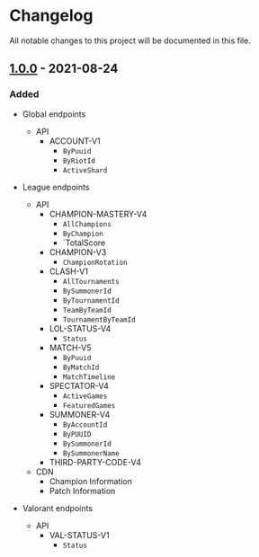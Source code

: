 # Changelog

All notable changes to this project will be documented in this file.

## [1.0.0] - 2021-08-24

### Added

- Global endpoints
  - API
    - ACCOUNT-V1
      - `ByPuuid`
      - `ByRiotId`
      - `ActiveShard`

- League endpoints
  - API
    - CHAMPION-MASTERY-V4
      - `AllChampions`
      - `ByChampion`
      - `TotalScore
    - CHAMPION-V3
      - `ChampionRotation`
    - CLASH-V1
      - `AllTournaments`
      - `BySummonerId`
      - `ByTournamentId`
      - `TeamByTeamId`
      - `TournamentByTeamId`
    - LOL-STATUS-V4
      - `Status`
    - MATCH-V5
      - `ByPuuid`
      - `ByMatchId`
      - `MatchTimeline`
    - SPECTATOR-V4
      - `ActiveGames`
      - `FeaturedGames`
    - SUMMONER-V4
      - `ByAccountId`
      - `ByPUUID`
      - `BySummonerId`
      - `BySummonerName`
    - THIRD-PARTY-CODE-V4
  - CDN
    - Champion Information
    - Patch Information

- Valorant endpoints
  - API
    - VAL-STATUS-V1
      - `Status`

[1.0.0]: https://github.com/lilystoney/hextech/releases/tag/v1.0.0
